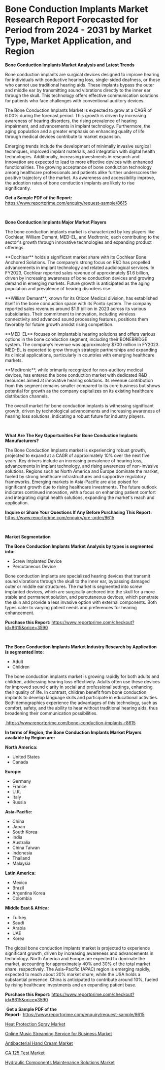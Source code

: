 <p><h1>Bone Conduction Implants Market Research Report Forecasted for Period from 2024 -  2031 by Market Type, Market Application, and Region</h1></p><p><strong>Bone Conduction Implants Market Analysis and Latest Trends</strong></p>
<p><p>Bone conduction implants are surgical devices designed to improve hearing for individuals with conductive hearing loss, single-sided deafness, or those who cannot use traditional hearing aids. These implants bypass the outer and middle ear by transmitting sound vibrations directly to the inner ear through the skull. This technology offers effective communication solutions for patients who face challenges with conventional auditory devices.</p><p>The Bone Conduction Implants Market is expected to grow at a CAGR of 6.00% during the forecast period. This growth is driven by increasing awareness of hearing disorders, the rising prevalence of hearing impairment, and advancements in implant technology. Furthermore, the aging population and a greater emphasis on enhancing quality of life through medical devices contribute to market expansion. </p><p>Emerging trends include the development of minimally invasive surgical techniques, improved implant materials, and integration with digital health technologies. Additionally, increasing investments in research and innovation are expected to lead to more effective devices with enhanced functionalities. The growing acceptance of bone conduction technology among healthcare professionals and patients alike further underscores the positive trajectory of the market. As awareness and accessibility improve, the adoption rates of bone conduction implants are likely to rise significantly.</p></p>
<p><strong>Get a Sample PDF of the Report:&nbsp;</strong> <a href="https://www.reportprime.com/enquiry/request-sample/8615?utm_campaign=1131&utm_medium=2&utm_source=Github&utm_content=ia&utm_term=28112024&utm_id=bone-conduction-implants">https://www.reportprime.com/enquiry/request-sample/8615</a></p>
<p>&nbsp;</p>
<p><strong>Bone Conduction Implants Major Market Players</strong></p>
<p><p>The bone conduction implants market is characterized by key players like Cochlear, William Demant, MED-EL, and Medtronic, each contributing to the sector's growth through innovative technologies and expanding product offerings.</p><p>**Cochlear** holds a significant market share with its Cochlear Bone Anchored Solutions. The company’s strong focus on R&D has propelled advancements in implant technology and related audiological services. In FY2023, Cochlear reported sales revenue of approximately $1.6 billion, driven by increasing awareness of bone conduction devices and growing demand in emerging markets. Future growth is anticipated as the aging population and prevalence of hearing disorders rise.</p><p>**William Demant**, known for its Oticon Medical division, has established itself in the bone conduction space with its Ponto system. The company reported sales revenues around $1.9 billion in 2023 across its various subsidiaries. Their commitment to innovation, including wireless connectivity and advanced sound processing features, positions them favorably for future growth amidst rising competition.</p><p>**MED-EL** focuses on implantable hearing solutions and offers various options in the bone conduction segment, including their BONEBRIDGE system. The company’s revenue was approximately $700 million in FY2023. MED-EL is expected to grow through strategic partnerships and expanding its clinical applications, particularly in countries with emerging healthcare markets.</p><p>**Medtronic**, while primarily recognized for non-auditory medical devices, has entered the bone conduction market with dedicated R&D resources aimed at innovative hearing solutions. Its revenue contribution from this segment remains smaller compared to its core business but shows potential for growth as the company capitalizes on its existing healthcare distribution channels.</p><p>The overall market for bone conduction implants is witnessing significant growth, driven by technological advancements and increasing awareness of hearing loss solutions, indicating a robust future for industry players.</p></p>
<p>&nbsp;</p>
<p><strong>What Are The Key Opportunities For Bone Conduction Implants Manufacturers?</strong></p>
<p><p>The Bone Conduction Implants market is experiencing robust growth, projected to expand at a CAGR of approximately 10% over the next five years. Key drivers include an increasing prevalence of hearing loss, advancements in implant technology, and rising awareness of non-invasive solutions. Regions such as North America and Europe dominate the market, fueled by strong healthcare infrastructures and supportive regulatory frameworks. Emerging markets in Asia-Pacific are also poised for significant growth due to rising healthcare investments. The future outlook indicates continued innovation, with a focus on enhancing patient comfort and integrating digital health solutions, expanding the market's reach and application.</p></p>
<p><strong>Inquire or Share Your Questions If Any Before Purchasing This Report:</strong> <a href="https://www.reportprime.com/enquiry/pre-order/8615?utm_campaign=1131&utm_medium=2&utm_source=Github&utm_content=ia&utm_term=28112024&utm_id=bone-conduction-implants">https://www.reportprime.com/enquiry/pre-order/8615</a></p>
<p>&nbsp;</p>
<p><strong>Market Segmentation</strong></p>
<p><strong>The Bone Conduction Implants Market Analysis by types is segmented into:</strong></p>
<p><ul><li>Screw Implanted Device</li><li>Percutaneous Device</li></ul></p>
<p><p>Bone conduction implants are specialized hearing devices that transmit sound vibrations through the skull to the inner ear, bypassing damaged outer or middle ear structures. The market is segmented into screw implanted devices, which are surgically anchored into the skull for a more stable and permanent solution, and percutaneous devices, which penetrate the skin and provide a less invasive option with external components. Both types cater to varying patient needs and preferences for hearing enhancement.</p></p>
<p><strong>Purchase this Report:&nbsp;</strong><a href="https://www.reportprime.com/checkout?id=8615&price=3590&utm_campaign=1131&utm_medium=2&utm_source=Github&utm_content=ia&utm_term=28112024&utm_id=bone-conduction-implants">https://www.reportprime.com/checkout?id=8615&price=3590</a></p>
<p>&nbsp;</p>
<p><strong>The Bone Conduction Implants Market Industry Research by Application is segmented into:</strong></p>
<p><ul><li>Adult</li><li>Children</li></ul></p>
<p><p>The bone conduction implants market is growing rapidly for both adults and children, addressing hearing loss effectively. Adults often use these devices for improved sound clarity in social and professional settings, enhancing their quality of life. In contrast, children benefit from bone conduction implants to develop language skills and participate in educational activities. Both demographics experience the advantages of this technology, such as comfort, safety, and the ability to hear without traditional hearing aids, thus broadening their communication possibilities.</p></p>
<p><a href="https://www.reportprime.com/bone-conduction-implants-r8615?utm_campaign=1131&utm_medium=2&utm_source=Github&utm_content=ia&utm_term=28112024&utm_id=bone-conduction-implants">&nbsp;https://www.reportprime.com/bone-conduction-implants-r8615</a></p>
<p><strong>In terms of Region, the Bone Conduction Implants Market Players available by Region are:</strong></p>
<p>
    <p> <strong> North America: </strong>
        <ul>
            <li>United States</li>
            <li>Canada</li>
        </ul>
        </p> 
    <p> <strong> Europe: </strong>
        <ul>
            <li>Germany</li>
            <li>France</li>
            <li>U.K.</li>
            <li>Italy</li>
            <li>Russia</li>
        </ul>
        </p> 
    <p> <strong> Asia-Pacific: </strong>
        <ul>
            <li>China</li>
            <li>Japan</li>
            <li>South Korea</li>
            <li>India</li>
            <li>Australia</li>
            <li>China Taiwan</li>
            <li>Indonesia</li>
            <li>Thailand</li>
            <li>Malaysia</li>
        </ul>
        </p> 
    <p> <strong> Latin America: </strong>
        <ul>
            <li>Mexico</li>
            <li>Brazil</li>
            <li>Argentina Korea</li>
            <li>Colombia</li>
        </ul>
        </p> 
    <p> <strong> Middle East & Africa: </strong>
        <ul>
            <li>Turkey</li>
            <li>Saudi</li>
            <li>Arabia</li>
            <li>UAE</li>
            <li>Korea</li>
        </ul>
    </p>
    </p>
<p><p>The global bone conduction implants market is projected to experience significant growth, driven by increasing awareness and advancements in technology. North America and Europe are expected to dominate the market, accounting for approximately 40% and 30% of the total market share, respectively. The Asia-Pacific (APAC) region is emerging rapidly, expected to reach about 20% market share, while the USA holds a substantial presence. China is anticipated to contribute around 10%, fueled by rising healthcare investments and an expanding patient base.</p></p>
<p><strong>Purchase this Report: </strong><a href="https://www.reportprime.com/checkout?id=8615&price=3590&utm_campaign=1131&utm_medium=2&utm_source=Github&utm_content=ia&utm_term=28112024&utm_id=bone-conduction-implants">https://www.reportprime.com/checkout?id=8615&price=3590</a></p>
<p>&nbsp;<strong>Get a Sample PDF of the Report:&nbsp;&nbsp;</strong><a href="https://www.reportprime.com/enquiry/request-sample/8615?utm_campaign=1131&utm_medium=2&utm_source=Github&utm_content=ia&utm_term=28112024&utm_id=bone-conduction-implants">https://www.reportprime.com/enquiry/request-sample/8615</a></p>
<p><strong></strong></p>
<p><p><a href="https://www.linkedin.com/pulse/emerging-trends-heat-protection-spray-market-global-outlook-kvtaf?utm_campaign=1131&utm_medium=2&utm_source=Github&utm_content=ia&utm_term=28112024&utm_id=bone-conduction-implants">Heat Protection Spray Market</a></p><p><a href="https://issuu.com/reportprime-2/docs/online-music-streaming-service-for-_7962aaf0627150?utm_campaign=1131&utm_medium=2&utm_source=Github&utm_content=ia&utm_term=28112024&utm_id=bone-conduction-implants">Online Music Streaming Service for Business Market</a></p><p><a href="https://www.linkedin.com/pulse/antibacterial-hand-cream-market-research-report-forecast-growth-0ccof?utm_campaign=1131&utm_medium=2&utm_source=Github&utm_content=ia&utm_term=28112024&utm_id=bone-conduction-implants">Antibacterial Hand Cream Market</a></p><p><a href="https://github.com/CliffMedina6/Market-Research-Report-List-7/blob/main/ca-125-test-market.md?utm_campaign=1131&utm_medium=2&utm_source=Github&utm_content=ia&utm_term=28112024&utm_id=bone-conduction-implants">CA 125 Test Market</a></p><p><a href="https://issuu.com/reportprime-2/docs/hydraulic-components-maintenance-so_0db9e2c0e1474f?utm_campaign=1131&utm_medium=2&utm_source=Github&utm_content=ia&utm_term=28112024&utm_id=bone-conduction-implants">Hydraulic Components Maintenance Solutions Market</a></p></p>